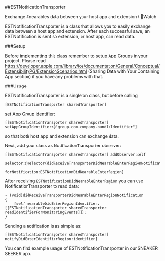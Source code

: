 ##ESTNotificationTransporter

Exchange #nearables data between your host app and extension / Watch


ESTNotificationTransporter is a class that allows you to easily exchange data between a host app and extension.
After each successful save, an ESTNotification is sent so extension, or host app, can read data.

###Setup

Before implementing this class remember to setup App Groups in your project.
Please read https://developer.apple.com/library/ios/documentation/General/Conceptual/ExtensibilityPG/ExtensionScenarios.html
(Sharing Data with Your Containing App section) if you have any problems with that.

###Usage

ESTNotificationTransporter is a singleton class, but before calling 

`[ESTNotificationTransporter sharedTransporter]` 

set App Group identifier:

`[[ESTNotificationTransporter sharedTransporter] setAppGroupIdentifier:@"group.com.company.bundleIdentifier"]` 

so that both host app and extension can exchange data.

Next, add your class as NotificationTransporter observer:

    [[ESTNotificationTransporter sharedTransporter] addObserver:self
                                                       selector:@selector(didReceiveTransporterDidNearableEnterRegionNotification)
                                                forNotification:ESTNotificationDidNearableEnterRegion]

After receiving `ESTNotificationDidNearableEnterRegion` you can use NotificationTransporter to read data:

	- (void)didReceiveTransporterDidNearableEnterRegionNotification
	{
	    [self nearableDidEnterRegionIdentifier:[[ESTNotificationTransporter sharedTransporter readIdentifierForMonitoringEvents]]];
	}

Sending a notification is as simple as:

	[[ESTNotificationTransporter sharedTransporter] notifyDidEnterIdentifierRegion:identifier]

You can find example usage of ESTNotificationTransporter in our SNEAKER SEEKER app.